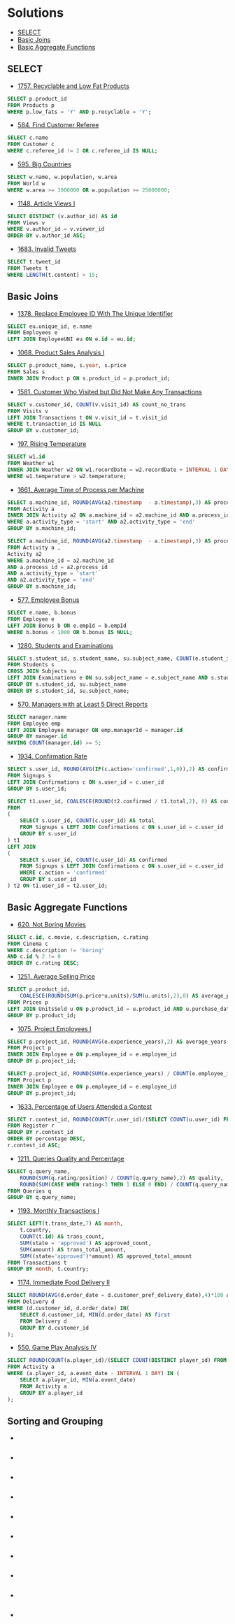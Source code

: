 # Solutions

- [SELECT](#SELECT)
- [Basic Joins](#basic-joins)
- [Basic Aggregate Functions](#basic-aggregate-functions)


## SELECT
- [1757. Recyclable and Low Fat Products](https://leetcode.com/problems/recyclable-and-low-fat-products/description)
```sql
SELECT p.product_id
FROM Products p
WHERE p.low_fats = 'Y' AND p.recyclable = 'Y';
```

- [584. Find Customer Referee](https://leetcode.com/problems/find-customer-referee/description)
```sql
SELECT c.name
FROM Customer c
WHERE c.referee_id != 2 OR c.referee_id IS NULL;
```

- [595. Big Countries](https://leetcode.com/problems/big-countries/description)
```sql
SELECT w.name, w.population, w.area
FROM World w
WHERE w.area >= 3000000 OR w.population >= 25000000;
```

- [1148. Article Views I](https://leetcode.com/problems/article-views-i/description/?envType=study-plan-v2&envId=top-sql-50)
```sql
SELECT DISTINCT (v.author_id) AS id 
FROM Views v
WHERE v.author_id = v.viewer_id
ORDER BY v.author_id ASC;
```

- [1683. Invalid Tweets](https://leetcode.com/problems/invalid-tweets/description)
```sql
SELECT t.tweet_id 
FROM Tweets t
WHERE LENGTH(t.content) > 15; 
```

## Basic Joins

- [1378. Replace Employee ID With The Unique Identifier](https://leetcode.com/problems/replace-employee-id-with-the-unique-identifier/description)
```sql
SELECT eu.unique_id, e.name
FROM Employees e
LEFT JOIN EmployeeUNI eu ON e.id = eu.id;
```

- [1068. Product Sales Analysis I](https://leetcode.com/problems/product-sales-analysis-i/description)
```sql
SELECT p.product_name, s.year, s.price
FROM Sales s
INNER JOIN Product p ON s.product_id = p.product_id;
```

- [1581. Customer Who Visited but Did Not Make Any Transactions](https://leetcode.com/problems/customer-who-visited-but-did-not-make-any-transactions/description)
```sql
SELECT v.customer_id, COUNT(v.visit_id) AS count_no_trans
FROM Visits v 
LEFT JOIN Transactions t ON v.visit_id = t.visit_id
WHERE t.transaction_id IS NULL
GROUP BY v.customer_id;
```

- [197. Rising Temperature](https://leetcode.com/problems/rising-temperature/description)
```sql
SELECT w1.id
FROM Weather w1
INNER JOIN Weather w2 ON w1.recordDate = w2.recordDate + INTERVAL 1 DAY
WHERE w1.temperature > w2.temperature;
```

- [1661. Average Time of Process per Machine](https://leetcode.com/problems/average-time-of-process-per-machine/description)
```sql
SELECT a.machine_id, ROUND(AVG(a2.timestamp  - a.timestamp),3) AS processing_time
FROM Activity a 
INNER JOIN Activity a2 ON a.machine_id = a2.machine_id AND a.process_id = a2.process_id
WHERE a.activity_type = 'start' AND a2.activity_type = 'end'
GROUP BY a.machine_id;

SELECT a.machine_id, ROUND(AVG(a2.timestamp  - a.timestamp),3) AS processing_time
FROM Activity a ,
Activity a2
WHERE a.machine_id = a2.machine_id 
AND a.process_id = a2.process_id
AND a.activity_type = 'start' 
AND a2.activity_type = 'end'	
GROUP BY a.machine_id;
```

- [577. Employee Bonus](https://leetcode.com/problems/employee-bonus/description)
```sql
SELECT e.name, b.bonus
FROM Employee e
LEFT JOIN Bonus b ON e.empId = b.empId
WHERE b.bonus < 1000 OR b.bonus IS NULL;
```

- [1280. Students and Examinations](https://leetcode.com/problems/students-and-examinations/description/)
```sql
SELECT s.student_id, s.student_name, su.subject_name, COUNT(e.student_id) AS attended_exams
FROM Students s
CROSS JOIN Subjects su
LEFT JOIN Examinations e ON su.subject_name = e.subject_name AND s.student_id = e.student_id
GROUP BY s.student_id, su.subject_name
ORDER BY s.student_id, su.subject_name;
```

- [570. Managers with at Least 5 Direct Reports](https://leetcode.com/problems/managers-with-at-least-5-direct-reports/description)
```sql
SELECT manager.name
FROM Employee emp
LEFT JOIN Employee manager ON emp.managerId = manager.id
GROUP BY manager.id
HAVING COUNT(manager.id) >= 5;
```

- [1934. Confirmation Rate](https://leetcode.com/problems/confirmation-rate/description/)
```sql
SELECT s.user_id, ROUND(AVG(IF(c.action='confirmed',1,0)),2) AS confirmation_rate
FROM Signups s
LEFT JOIN Confirmations c ON s.user_id = c.user_id
GROUP BY s.user_id;

SELECT t1.user_id, COALESCE(ROUND(t2.confirmed / t1.total,2), 0) AS confirmation_rate
FROM 
(
    SELECT s.user_id, COUNT(c.user_id) AS total
    FROM Signups s LEFT JOIN Confirmations c ON s.user_id = c.user_id
    GROUP BY s.user_id
) t1
LEFT JOIN
(
    SELECT s.user_id, COUNT(c.user_id) AS confirmed
    FROM Signups s LEFT JOIN Confirmations c ON s.user_id = c.user_id
    WHERE c.action = 'confirmed'
    GROUP BY s.user_id
) t2 ON t1.user_id = t2.user_id;
```

## Basic Aggregate Functions
- [620. Not Boring Movies](https://leetcode.com/problems/not-boring-movies/description)
```sql
SELECT c.id, c.movie, c.description, c.rating
FROM Cinema c
WHERE c.description != 'boring' 
AND c.id % 2 != 0
ORDER BY c.rating DESC;
```

- [1251. Average Selling Price](https://leetcode.com/problems/average-selling-price/description)
```sql
SELECT p.product_id,
    COALESCE(ROUND(SUM(p.price*u.units)/SUM(u.units),2),0) AS average_price
FROM Prices p
LEFT JOIN UnitsSold u ON p.product_id = u.product_id AND u.purchase_date BETWEEN p.start_date AND p.end_date
GROUP BY p.product_id;
```

- [1075. Project Employees I](https://leetcode.com/problems/project-employees-i/description)
```sql
SELECT p.project_id, ROUND(AVG(e.experience_years),2) AS average_years
FROM Project p
INNER JOIN Employee e ON p.employee_id = e.employee_id
GROUP BY p.project_id;

SELECT p.project_id, ROUND(SUM(e.experience_years) / COUNT(e.employee_id),2) AS average_years
FROM Project p
INNER JOIN Employee e ON p.employee_id = e.employee_id
GROUP BY p.project_id;
```

- [1633. Percentage of Users Attended a Contest](https://leetcode.com/problems/percentage-of-users-attended-a-contest/description)
```sql
SELECT r.contest_id, ROUND(COUNT(r.user_id)/(SELECT COUNT(u.user_id) FROM Users u),4)*100 AS percentage
FROM Register r
GROUP BY r.contest_id
ORDER BY percentage DESC,
r.contest_id ASC;
```

- [1211. Queries Quality and Percentage](https://leetcode.com/problems/queries-quality-and-percentage/description/)
```sql
SELECT q.query_name,
    ROUND(SUM(q.rating/position) / COUNT(q.query_name),2) AS quality,
    ROUND(SUM(CASE WHEN rating<3 THEN 1 ELSE 0 END) / COUNT(q.query_name),4)*100 AS poor_query_percentage
FROM Queries q
GROUP BY q.query_name;
```

- [1193. Monthly Transactions I](https://leetcode.com/problems/monthly-transactions-i/description/)
```sql
SELECT LEFT(t.trans_date,7) AS month,
    t.country,
    COUNT(t.id) AS trans_count,
    SUM(state = 'approved') AS approved_count,
    SUM(amount) AS trans_total_amount,
    SUM((state='approved')*amount) AS approved_total_amount
FROM Transactions t
GROUP BY month, t.country;
```

- [1174. Immediate Food Delivery II](https://leetcode.com/problems/immediate-food-delivery-ii/description/)
```sql
SELECT ROUND(AVG(d.order_date = d.customer_pref_delivery_date),4)*100 as immediate_percentage
FROM Delivery d
WHERE (d.customer_id, d.order_date) IN(
    SELECT d.customer_id, MIN(d.order_date) AS first
    FROM Delivery d
    GROUP BY d.customer_id
);
```

- [550. Game Play Analysis IV](https://leetcode.com/problems/game-play-analysis-iv/description)
```sql
SELECT ROUND(COUNT(a.player_id)/(SELECT COUNT(DISTINCT player_id) FROM Activity),2) AS fraction
FROM Activity a
WHERE (a.player_id, a.event_date - INTERVAL 1 DAY) IN (
    SELECT a.player_id, MIN(a.event_date)
    FROM Activity a
    GROUP BY a.player_id
);
```

## Sorting and Grouping
- []()
```sql

```

- []()
```sql

```

- []()
```sql

```

- []()
```sql

```

- []()
```sql

```

- []()
```sql

```

- []()
```sql

```

- []()
```sql

```

- []()
```sql

```

- []()
```sql

```